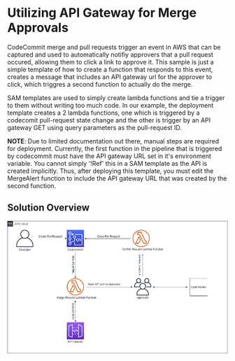 # Utilizing API Gateway for Merge Approvals

CodeCommit merge and pull requests trigger an event in AWS that can be captured and used to automatically notifiy approvers that a pull request occured, allowing them to click a link to approve it. This sample
is just a simple template of how to create a function that responds to this event, creates a message that includes an API gateway url for the approver to click, which triggres a second function to actually do the merge.

SAM templates are used to simply create lambda functions and tie a trigger to them without writing too much code. In our example, the deployment template creates a 2 lambda functions, one which is triggered by
a codecomit pull-request state change and the other is trigger by an API gateway GET using query parameters as the pull-request ID. 

**NOTE**: Due to limited documentation out there, manual steps are required for deployment. Currently, the first function in the pipeline that is triggered by codecommit must have the API gateway URL set in it's environment
variable. You cannot simply '!Ref' this in a SAM template as the API is created implicitly. Thus, after deploying this template, you must edit the MergeAlert function to include the API gateway URL that was created by the
second function. 

## **Solution Overview**

![Solution Diagram](https://raw.githubusercontent.com/hrmcardle0/codecommit-merge-request-approval-pipeline/main/Solution-Diagram.png)